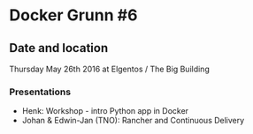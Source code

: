 # Docker Grunn #6

## Date and location

Thursday May 26th 2016 at Elgentos / The Big Building

### Presentations

- Henk: Workshop - intro Python app in Docker
- Johan & Edwin-Jan (TNO): Rancher and Continuous Delivery
